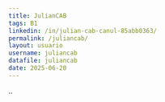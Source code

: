 ```yaml
---
title: JulianCAB 
tags: B1
linkedin: /in/julian-cab-canul-85abb0363/
permalink: /juliancab/
layout: usuario
username: juliancab
datafile: juliancab
date: 2025-06-20
---
```


..
